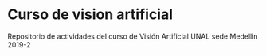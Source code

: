 # Curso de vision artificial 
Repositorio de actividades del curso de Visión Artificial UNAL sede Medellin 2019-2
